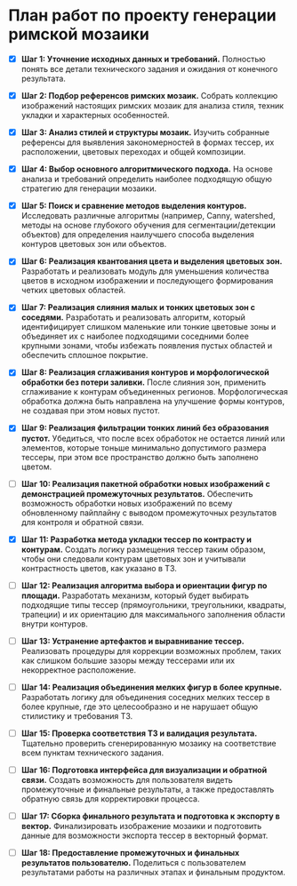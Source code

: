 # План работ по проекту генерации римской мозаики

- [x] **Шаг 1: Уточнение исходных данных и требований.** Полностью понять все детали технического задания и ожидания от конечного результата.
- [x] **Шаг 2: Подбор референсов римских мозаик.** Собрать коллекцию изображений настоящих римских мозаик для анализа стиля, техник укладки и характерных особенностей.
- [x] **Шаг 3: Анализ стилей и структуры мозаик.** Изучить собранные референсы для выявления закономерностей в формах тессер, их расположении, цветовых переходах и общей композиции.
- [x] **Шаг 4: Выбор основного алгоритмического подхода.** На основе анализа и требований определить наиболее подходящую общую стратегию для генерации мозаики.
- [x] **Шаг 5: Поиск и сравнение методов выделения контуров.** Исследовать различные алгоритмы (например, Canny, watershed, методы на основе глубокого обучения для сегментации/детекции объектов) для определения наилучшего способа выделения контуров цветовых зон или объектов.
- [x] **Шаг 6: Реализация квантования цвета и выделения цветовых зон.** Разработать и реализовать модуль для уменьшения количества цветов в исходном изображении и последующего формирования четких цветовых областей.
- [x] **Шаг 7: Реализация слияния малых и тонких цветовых зон с соседями.** Разработать и реализовать алгоритм, который идентифицирует слишком маленькие или тонкие цветовые зоны и объединяет их с наиболее подходящими соседними более крупными зонами, чтобы избежать появления пустых областей и обеспечить сплошное покрытие.
- [x] **Шаг 8: Реализация сглаживания контуров и морфологической обработки без потери заливки.** После слияния зон, применить сглаживание к контурам объединенных регионов. Морфологическая обработка должна быть направлена на улучшение формы контуров, не создавая при этом новых пустот.
- [x] **Шаг 9: Реализация фильтрации тонких линий без образования пустот.** Убедиться, что после всех обработок не остается линий или элементов, которые тоньше минимально допустимого размера тессеры, при этом все пространство должно быть заполнено цветом.
- [ ] **Шаг 10: Реализация пакетной обработки новых изображений с демонстрацией промежуточных результатов.** Обеспечить возможность обработки новых изображений по всему обновленному пайплайну с выводом промежуточных результатов для контроля и обратной связи.
- [x] **Шаг 11: Разработка метода укладки тессер по контрасту и контурам.** Создать логику размещения тессер таким образом, чтобы они следовали контурам цветовых зон и учитывали контрастность цветов, как указано в ТЗ.
- [ ] **Шаг 12: Реализация алгоритма выбора и ориентации фигур по площади.** Разработать механизм, который будет выбирать подходящие типы тессер (прямоугольники, треугольники, квадраты, трапеции) и их ориентацию для максимального заполнения области внутри контуров.
- [ ] **Шаг 13: Устранение артефактов и выравнивание тессер.** Реализовать процедуры для коррекции возможных проблем, таких как слишком большие зазоры между тессерами или их некорректное расположение.
- [ ] **Шаг 14: Реализация объединения мелких фигур в более крупные.** Разработать логику для объединения соседних мелких тессер в более крупные, где это целесообразно и не нарушает общую стилистику и требования ТЗ.
- [ ] **Шаг 15: Проверка соответствия ТЗ и валидация результата.** Тщательно проверить сгенерированную мозаику на соответствие всем пунктам технического задания.
- [ ] **Шаг 16: Подготовка интерфейса для визуализации и обратной связи.** Создать возможность для пользователя видеть промежуточные и финальные результаты, а также предоставлять обратную связь для корректировки процесса.
- [ ] **Шаг 17: Сборка финального результата и подготовка к экспорту в вектор.** Финализировать изображение мозаики и подготовить данные для возможности экспорта тессер в векторный формат.
- [ ] **Шаг 18: Предоставление промежуточных и финальных результатов пользователю.** Поделиться с пользователем результатами работы на различных этапах и финальным продуктом.

